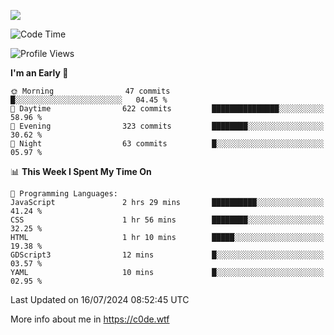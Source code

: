 <a href="https://wakatime.com"><img src="https://wakatime.com/share/@c0dezin/b7f18a7c-ab3a-40b8-8bc7-b1b7bf71f1d6.svg" /></a>

<!--START_SECTION:waka-->
![Code Time](http://img.shields.io/badge/Code%20Time-72%20hrs%207%20mins-blue)

![Profile Views](http://img.shields.io/badge/Profile%20Views-0-blue)

**I'm an Early 🐤** 

```text
🌞 Morning                47 commits          █░░░░░░░░░░░░░░░░░░░░░░░░   04.45 % 
🌆 Daytime                622 commits         ███████████████░░░░░░░░░░   58.96 % 
🌃 Evening                323 commits         ████████░░░░░░░░░░░░░░░░░   30.62 % 
🌙 Night                  63 commits          █░░░░░░░░░░░░░░░░░░░░░░░░   05.97 % 
```


📊 **This Week I Spent My Time On** 

```text
💬 Programming Languages: 
JavaScript               2 hrs 29 mins       ██████████░░░░░░░░░░░░░░░   41.24 % 
CSS                      1 hr 56 mins        ████████░░░░░░░░░░░░░░░░░   32.25 % 
HTML                     1 hr 10 mins        █████░░░░░░░░░░░░░░░░░░░░   19.38 % 
GDScript3                12 mins             █░░░░░░░░░░░░░░░░░░░░░░░░   03.57 % 
YAML                     10 mins             █░░░░░░░░░░░░░░░░░░░░░░░░   02.95 % 
```


 Last Updated on 16/07/2024 08:52:45 UTC
<!--END_SECTION:waka-->

More info about me in https://c0de.wtf
